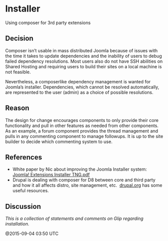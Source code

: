 # Installer
 
Using composer for 3rd party extensions

## Decision

Composer isn’t usable in mass distributed Joomla because of issues with the time it takes to 
update dependencies and the inability of users to debug failed dependency resolutions. Most 
users also do not have SSH abilities on Shared Hosting and requiring users to build their sites 
on a local machine is not feasible. 

Nevertheless, a composer­like dependency management is wanted for Joomla’s installer. 
Dependencies, which cannot be resolved automatically, are represented to the user (admin) as 
a choice of possible resolutions. 

## Reason

The design for change encourages components to only provide their core functionality and pull 
in other features as needed from other components. As an example, a forum component 
provides the thread management and pulls in any commenting component to manage 
follow­ups. It is up to the site builder to decide ​which commenting system to use.
 
## References

  - White paper by Nic about improving the Joomla Installer system: 
    [Joomla! Extensions Installer TNG.pdf](https://dl.dropboxusercontent.com/u/5168399/Joomla%21%20Extensions%20Installer%20TNG.pdf)
  - Drupal is dealing with composer for D8 between core and third party and how it all affects distro, site management, etc.​
  ​  [drupal.org](https://www.drupal.org/node/2002304​)  has some useful resources.
 
## Discussion

*This is a collection of statements and comments on Glip regarding installation.*

@2015-09-04 03:50 UTC
